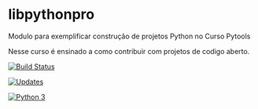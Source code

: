 # libpythonpro
Modulo para exemplificar construção de projetos Python no Curso Pytools

Nesse curso é ensinado a como contribuir com projetos de codigo aberto.

[![Build Status](https://travis-ci.com/joaonetoeng/libpythonpro.svg?branch=master)](https://travis-ci.com/joaonetoeng/libpythonpro)

[![Updates](https://pyup.io/repos/github/joaonetoeng/libpythonpro/shield.svg)](https://pyup.io/repos/github/joaonetoeng/libpythonpro/)

[![Python 3](https://pyup.io/repos/github/joaonetoeng/libpythonpro/python-3-shield.svg)](https://pyup.io/repos/github/joaonetoeng/libpythonpro/)
